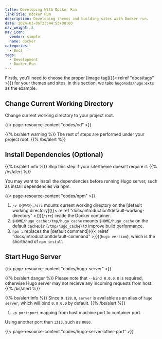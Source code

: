 ```yaml
---
title: Developing With Docker Run
linkTitle: Docker Run
description: Developing themes and building sites with Docker run.
date: 2024-03-06T23:44:53+08:00
nav_weight: 2
nav_icon:
  vendor: simple
  name: docker
categories:
  - Docs
tags:
  - Development
  - Docker Run
---
```


Firstly, you'll need to choose the proper [image tag]({{< relref "docs/tags" >}}) for your themes and sites, in this section, we take `hugomods/hugo:exts` as the example.

## Change Current Working Directory

Change current working directory to your project root.

{{< page-resource-content "codes/cd" >}}

{{% bs/alert warning %}}
The rest of steps are performed under your project root.
{{% /bs/alert %}}

## Install Dependencies (Optional)

{{% bs/alert info %}}
Skip this step if your site/theme doesn’t require it.
{{% /bs/alert %}}

You may want to install the dependencies before running Hugo server, such as install dependencies via npm.

{{< page-resource-content "codes/npm" >}}

1. `-v ${PWD}:/src` mounts current working directory on the [default working directory]({{< relref "docs/introduction#default-working-directory" >}})(`/src`) inside the Docker container.
1. `$HOME/hugo_cache:/tmp/hugo_cache` mounts `$HOME/hugo_cache` on the default `cacheDir` (`/tmp/hugo_cache`) to improve build performance.
1. `npm i` replaces the [default command]({{< relref "docs/introduction#default-command" >}})(`hugo version`), which is the shorthand of `npm install`.

## Start Hugo Server

{{< page-resource-content "codes/hugo-server" >}}

{{% bs/alert danger %}}
Please note that `--bind 0.0.0.0` is required, otherwise Hugo server may not recieve any incoming requests from host.
{{% /bs/alert %}}

{{% bs/alert info %}}
Since `0.128.0`, `server` is available as an alias of `hugo server`, which will bind `0.0.0.0` by default.
{{% /bs/alert %}}

1. `-p port:port` mapping from host machine port to container port.

Using another port than `1313`, such as `8080`.

{{< page-resource-content "codes/hugo-server-other-port" >}}
